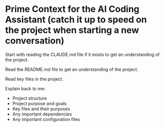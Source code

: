 # Prime Context for the AI Coding Assistant (catch it up to speed on the project when starting a new conversation)

Start with reading the CLAUDE.md file if it exists to get an understanding of the project.

Read the README.md file to get an understanding of the project.

Read key files in the project.

Explain back to me:
- Project structure
- Project purpose and goals
- Key files and their purposes
- Any important dependencies
- Any important configuration files